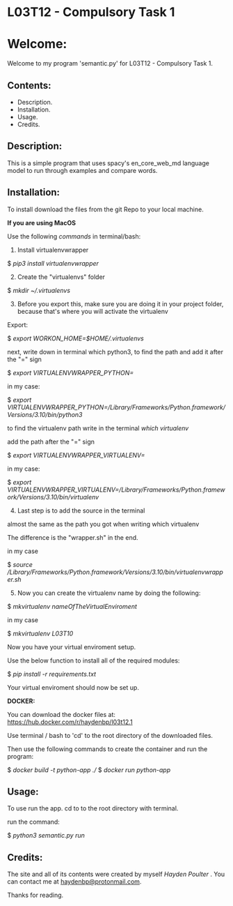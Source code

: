# L03T12 - Compulsory Task 1

# Welcome:

Welcome to my program 'semantic.py' for L03T12 - Compulsory Task 1.

## **Contents:**

* Description.
* Installation.
* Usage.
* Credits.


## **Description:**
This is a simple program that uses spacy's en_core_web_md language model to run through examples and compare words.

## **Installation:**
To install download the files from the git Repo to your local machine.

**If you are using MacOS**

Use the following *commands* in terminal/bash:

1. Install virtualenvwrapper

$ *pip3 install virtualenvwrapper*

2. Create the "virtualenvs" folder

$ *mkdir ~/.virtualenvs*

3. Before you export this, make sure you are doing it in your project folder, because that's where you will activate the virtualenv

Export:

$ *export WORKON_HOME=$HOME/.virtualenvs*

next, write down in terminal which python3, to find the path and add it after the "=" sign

$ *export VIRTUALENVWRAPPER_PYTHON=*

in my case:

$ *export VIRTUALENVWRAPPER_PYTHON=/Library/Frameworks/Python.framework/Versions/3.10/bin/python3*

to find the virtualenv path write in the terminal *which virtualenv*

add the path after the "=" sign

$ *export VIRTUALENVWRAPPER_VIRTUALENV=*

in my case:

$ *export VIRTUALENVWRAPPER_VIRTUALENV=/Library/Frameworks/Python.framework/Versions/3.10/bin/virtualenv*


4. Last step is to add the source in the terminal

almost the same as the path you got when writing which virtualenv

The difference is the "wrapper.sh" in the end.

in my case

$ *source /Library/Frameworks/Python.framework/Versions/3.10/bin/virtualenvwrapper.sh*

5. Now you can create the virtualenv name by doing the following:

$ *mkvirtualenv nameOfTheVirtualEnviroment*

in my case

$ *mkvirtualenv L03T10*

Now you have your virtual enviroment setup.

Use the below function to install all of the required modules:

$ *pip install -r requirements.txt*

Your virtual enviroment should now be set up.

**DOCKER:**

You can download the docker files at: https://hub.docker.com/r/haydenbp/l03t12.1

Use terminal / bash to 'cd' to the root directory of the downloaded files.

Then use the following commands to create the container and run the program:

$ *docker build -t python-app ./*
$ *docker run python-app*


## **Usage**:

To use run the app. cd to to the root directory with terminal.

run the command:

$ *python3 semantic.py run*


## **Credits**:

The site and all of its contents were created by myself *Hayden Poulter* . You can contact me at haydenbp@protonmail.com.

Thanks for reading.
